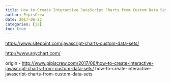 ```yaml
---
title: How to Create Interactive JavaScript Charts from Custom Data Sets
author: PipisCrew
date: 2017-06-22
categories: [js]
toc: true
---
```


https://www.sitepoint.com/javascript-charts-custom-data-sets/

http://www.anychart.com/

origin - http://www.pipiscrew.com/2017/06/how-to-create-interactive-javascript-charts-from-custom-data-sets/ how-to-create-interactive-javascript-charts-from-custom-data-sets